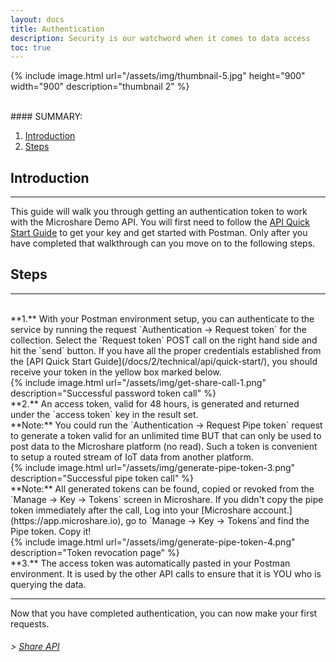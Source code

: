 ```yaml
---
layout: docs
title: Authentication
description: Security is our watchword when it comes to data access
toc: true
---
```



{% include image.html url="/assets/img/thumbnail-5.jpg" height="900" width="900" description="thumbnail 2" %}


<br>
#### SUMMARY:

1. [Introduction](./#introduction)
2. [Steps](./#steps)



## Introduction
---------------------------------------

This guide will walk you through getting an authentication token to work with the Microshare Demo API. You will first need to follow the [API Quick Start Guide](/docs/2/technical/api/quick-start/) to get your key and get started with Postman. Only after you have completed that walkthrough can you move on to the following steps. 



## Steps
---------------------------------------

<br>
**1.** With your Postman environment setup, you can authenticate to the service by running the request `Authentication -> Request token` for the collection. Select the `Request token` POST call on the right hand side and hit the `send` button. If you have all the proper credentials established from the [API Quick Start Guide](/docs/2/technical/api/quick-start/), you should receive your token in the yellow box marked below.  

<br>
{% include image.html url="/assets/img/get-share-call-1.png" description="Successful password token call" %}

<br>
**2.** An access token, valid for 48 hours, is generated and returned under the `access token` key in the result set.

<br>
**Note:** You could run the `Authentication -> Request Pipe token` request to generate a token valid for an unlimited time BUT that can only be used to post data to the Microshare platform (no read). Such a token is convenient to setup a routed stream of IoT data from another platform.

<br>
{% include image.html url="/assets/img/generate-pipe-token-3.png" description="Successful pipe token call" %}

<br>
**Note:** All generated tokens can be found, copied or revoked from the `Manage -> Key -> Tokens` screen in Microshare. If you didn't copy the pipe token immediately after the call, Log into your [Microshare account.](https://app.microshare.io), go to `Manage -> Key -> Tokens`and find the Pipe token. Copy it!

<br>
{% include image.html url="/assets/img/generate-pipe-token-4.png" description="Token revocation page" %}
 
<br>
**3.** The access token was automatically pasted in your Postman environment. It is used by the other API calls to ensure that it is YOU who is querying the data.



---------------------------------------

Now that you have completed authentication, you can now make your first requests.

###### > [Share API](../share-api)

 